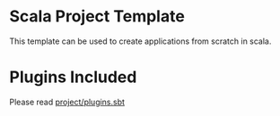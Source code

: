# Scala Project Template
This template can be used to create applications from scratch in scala.

# Plugins Included
Please read [project/plugins.sbt](/project/plugins.sbt)